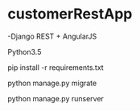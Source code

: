 # customerRestApp
-Django REST + AngularJS


Python3.5

pip install -r requirements.txt

python manage.py migrate

python manage.py runserver
